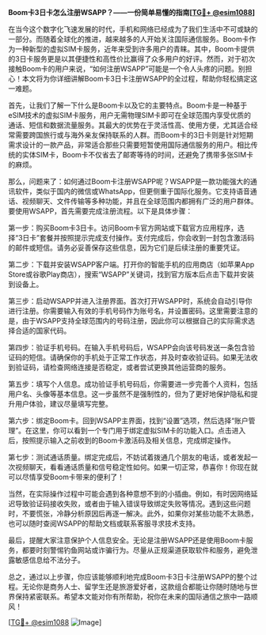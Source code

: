 **Boom卡3日卡怎么注册WSAPP？——一份简单易懂的指南[[TG💪+ @esim1088](https://t.me/s/esim1088)]**

在当今这个数字化飞速发展的时代，手机和网络已经成为了我们生活中不可或缺的一部分。而随着全球化的推进，越来越多的人开始关注国际通信服务。Boom卡作为一种新型的虚拟SIM卡服务，近年来受到许多用户的青睐。其中，Boom卡提供的3日卡服务更是以其便捷性和高性价比赢得了众多用户的好评。然而，对于初次接触Boom卡的用户来说，“如何注册WSAPP”可能是一个令人头疼的问题。别担心！本文将为你详细讲解Boom卡3日卡注册WSAPP的全过程，帮助你轻松搞定这一难题。

首先，让我们了解一下什么是Boom卡以及它的主要特点。Boom卡是一种基于eSIM技术的虚拟SIM卡服务，用户无需物理SIM卡即可在全球范围内享受优质的通话、短信和数据流量服务。其最大的优势在于灵活性高、使用方便，尤其适合经常需要跨国旅行或与海外亲友保持联系的人群。而Boom卡的3日卡则是针对短期需求设计的一款产品，非常适合那些只需要短暂使用国际通信服务的用户。相比传统的实体SIM卡，Boom卡不仅省去了邮寄等待的时间，还避免了携带多张SIM卡的麻烦。

那么，问题来了：如何通过Boom卡注册WSAPP呢？WSAPP是一款功能强大的通讯软件，类似于国内的微信或WhatsApp，但更侧重于国际化服务。它支持语音通话、视频聊天、文件传输等多种功能，并且在全球范围内都拥有广泛的用户群体。要使用WSAPP，首先需要完成注册流程。以下是具体步骤：

第一步：购买Boom卡3日卡。访问Boom卡官方网站或下载官方应用程序，选择“3日卡”套餐并按照提示完成支付操作。支付完成后，你会收到一封包含激活码的邮件或短信。请务必妥善保存这些信息，因为它们是后续注册的重要凭证。

第二步：下载并安装WSAPP客户端。打开你的智能手机的应用商店（如苹果App Store或谷歌Play商店），搜索“WSAPP”关键词，找到官方版本后点击下载并安装到设备上。

第三步：启动WSAPP并进入注册界面。首次打开WSAPP时，系统会自动引导你进行注册。你需要输入有效的手机号码作为账号名，并设置密码。这里需要注意的是，由于WSAPP支持全球范围内的号码注册，因此你可以根据自己的实际需求选择合适的国家代码。

第四步：验证手机号码。在输入手机号码后，WSAPP会向该号码发送一条包含验证码的短信。请确保你的手机处于正常工作状态，并及时查收验证码。如果无法收到验证码，请检查网络连接是否稳定，或者尝试更换其他运营商的服务。

第五步：填写个人信息。成功验证手机号码后，你需要进一步完善个人资料，包括用户名、头像等基本信息。这一步虽然不是强制性的，但为了更好地保护隐私和提升用户体验，建议尽量填写完整。

第六步：绑定Boom卡。回到WSAPP主界面，找到“设置”选项，然后选择“账户管理”。在这里，你可以看到一个专门用于绑定虚拟SIM卡的功能入口。点击进入后，按照提示输入之前收到的Boom卡激活码及相关信息，完成绑定操作。

第七步：测试通话质量。绑定完成后，不妨试着拨通几个朋友的电话，或者发起一次视频聊天，看看通话质量和信号稳定性如何。如果一切正常，恭喜你！你现在就可以尽情享受Boom卡带来的便利了！

当然，在实际操作过程中可能会遇到各种意想不到的小插曲。例如，有时因网络延迟导致验证码接收失败，或者由于输入错误导致绑定失败等情况。遇到这些问题时，不要慌张，冷静分析原因后再逐一解决。此外，如果你对某些功能不太熟悉，也可以随时查阅WSAPP的帮助文档或联系客服寻求技术支持。

最后，提醒大家注意保护个人信息安全。无论是注册WSAPP还是使用Boom卡服务，都要时刻警惕钓鱼网站或诈骗行为。尽量从正规渠道获取软件和服务，避免泄露敏感信息给不法分子。

总之，通过以上步骤，你应该能够顺利地完成Boom卡3日卡注册WSAPP的整个过程。无论你是商务人士、留学生还是旅游爱好者，这款组合都能让你随时随地与世界保持紧密联系。希望本文能对你有所帮助，祝你在未来的国际通信之旅中一路顺风！

[[TG💪+ @esim1088](https://t.me/s/esim1088) ![Image](https://i.postimg.cc/4NQfJmqS/Snipaste-2025-05-13-00-14-12.png)]